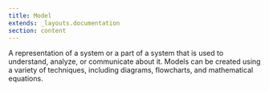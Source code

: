 ```yaml
---
title: Model
extends: _layouts.documentation
section: content
---
```


A representation of a system or a part of a system that is used to understand, analyze, or communicate about it. Models can be created using a variety of techniques, including diagrams, flowcharts, and mathematical equations.
   